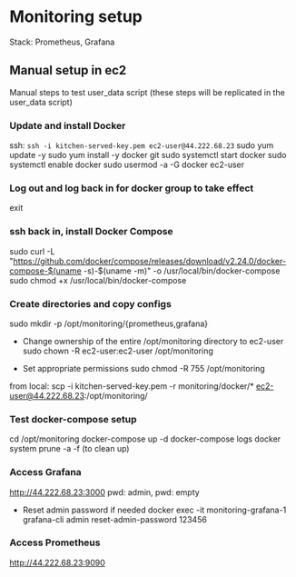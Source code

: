 # Monitoring setup

Stack: Prometheus, Grafana

## Manual setup in ec2
Manual steps to test user_data script (these steps will be replicated in the user_data script)

### Update and install Docker
ssh: `ssh -i kitchen-served-key.pem ec2-user@44.222.68.23`
sudo yum update -y
sudo yum install -y docker git
sudo systemctl start docker
sudo systemctl enable docker
sudo usermod -a -G docker ec2-user

### Log out and log back in for docker group to take effect
exit

### ssh back in, install Docker Compose

sudo curl -L "https://github.com/docker/compose/releases/download/v2.24.0/docker-compose-$(uname -s)-$(uname -m)" -o /usr/local/bin/docker-compose
sudo chmod +x /usr/local/bin/docker-compose

### Create directories and copy configs
sudo mkdir -p /opt/monitoring/{prometheus,grafana}
- Change ownership of the entire /opt/monitoring directory to ec2-user
sudo chown -R ec2-user:ec2-user /opt/monitoring

- Set appropriate permissions
sudo chmod -R 755 /opt/monitoring

from local:
scp -i kitchen-served-key.pem -r monitoring/docker/* ec2-user@44.222.68.23:/opt/monitoring/

### Test docker-compose setup
cd /opt/monitoring
docker-compose up -d
docker-compose logs
docker system prune -a -f (to clean up)

### Access Grafana
http://44.222.68.23:3000
pwd: admin, pwd: empty
- Reset admin password if needed
docker exec -it monitoring-grafana-1 grafana-cli admin reset-admin-password 123456


### Access Prometheus
http://44.222.68.23:9090